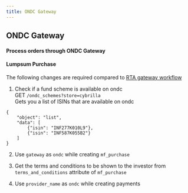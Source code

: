 ```yaml
---
title: ONDC Gateway
---
```

## ONDC Gateway
#### Process orders through ONDC Gateway

#### Lumpsum Purchase
The following changes are required compared to [RTA gateway workflow](/mf-transactions/onetime-purchases/)  

1. Check if a fund scheme is available on ondc  
GET `/ondc_schemes?store=cybrilla`  
Gets you a list of ISINs that are available on ondc  
```jsonc
{
    "object": "list",
    "data": [
        {"isin": "INF277K010L9"},
        {"isin": "INF587K055B2"}
    ]
}
```

2. Use `gateway` as `ondc` while creating `mf_purchase`

3. Get the terms and conditions to be shown to the investor from `terms_and_conditions` attribute of `mf_purchase`

4. Use `provider_name` as `ondc` while creating payments
